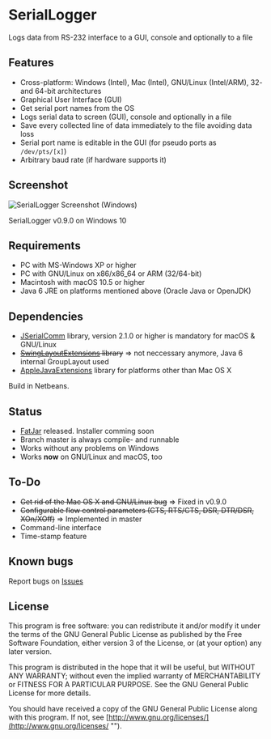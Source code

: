 # SerialLogger

 Logs data from RS-232 interface to a GUI, console and optionally to a file
 
## Features

* Cross-platform: Windows (Intel), Mac (Intel), GNU/Linux (Intel/ARM), 32- and 64-bit architectures
* Graphical User Interface (GUI)
* Get serial port names from the OS
* Logs serial data to screen (GUI), console and optionally in a file
* Save every collected line of data immediately to the file avoiding data loss
* Serial port name is editable in the GUI (for pseudo ports as `/dev/pts/[x]`)
* Arbitrary baud rate (if hardware supports it)

## Screenshot
![SerialLogger Screenshot (Windows)](http://blog.hani-ibrahim.de/wp-content/uploads/seriallogger.png "")

SerialLogger v0.9.0 on Windows 10

## Requirements

* PC with MS-Windows XP or higher
* PC with GNU/Linux on x86/x86_64 or ARM (32/64-bit)
* Macintosh with macOS 10.5 or higher
* Java 6 JRE on platforms mentioned above (Oracle Java or OpenJDK)

## Dependencies

* [JSerialComm](http://fazecast.github.io/jSerialComm/ "") library, version 2.1.0 or higher is mandatory for macOS & GNU/Linux
* ~~[SwingLayoutExtensions](http://www.java2s.com/Code/JarDownload/swing/swing-layout.jar.zip "") library~~ => not neccessary anymore, Java 6 internal GroupLayout used
* [AppleJavaExtensions](http://www.java2s.com/Code/Jar/a/applejavaextensions.htm "") library for platforms other than Mac OS X

Build in Netbeans. 

## Status

* [FatJar](https://github.com/haniibrahim/SerialLogger/releases) released. Installer comming soon
* Branch master is always compile- and runnable
* Works without any problems on Windows
* Works **now** on GNU/Linux and macOS, too

## To-Do

* ~~Get rid of the Mac OS X and GNU/Linux bug~~ => Fixed in v0.9.0
* ~~Configurable flow control parameters (CTS, RTS/CTS, DSR, DTR/DSR, XOn/XOff)~~ => Implemented in master
* Command-line interface
* Time-stamp feature

## Known bugs

Report bugs on [Issues](https://github.com/haniibrahim/SerialLogger/issues "")

## License

This program is free software: you can redistribute it and/or modify it under the terms of the GNU General Public License as published by the Free Software Foundation, either version 3 of the License, or (at your option) any later version.

This program is distributed in the hope that it will be useful, but WITHOUT ANY WARRANTY; without even the implied warranty of MERCHANTABILITY or FITNESS FOR A PARTICULAR PURPOSE. See the GNU General Public License for more details.

You should have received a copy of the GNU General Public License along with this program. If not, see [http://www.gnu.org/licenses/](http://www.gnu.org/licenses/ "").
